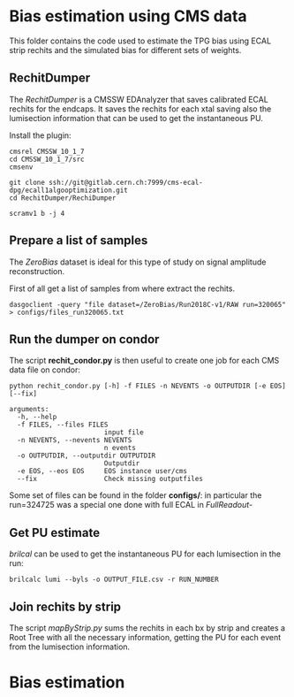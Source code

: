 # Bias estimation using CMS data

This folder contains the code used to estimate the TPG bias using ECAL strip rechits and the simulated bias for different sets of weights. 

## RechitDumper
The *RechitDumper* is a CMSSW EDAnalyzer that saves calibrated ECAL rechits for the endcaps. 
It saves the rechits for each xtal saving also the lumisection information that can be used to get the instantaneous PU. 

Install the plugin:
```
cmsrel CMSSW_10_1_7
cd CMSSW_10_1_7/src
cmsenv

git clone ssh://git@gitlab.cern.ch:7999/cms-ecal-dpg/ecall1algooptimization.git
cd RechitDumper/RechiDumper

scramv1 b -j 4
```

## Prepare a list of samples
The *ZeroBias* dataset is ideal for this type of study on signal amplitude reconstruction. 

First of all get a list of samples from where extract the rechits. 
```
dasgoclient -query "file dataset=/ZeroBias/Run2018C-v1/RAW run=320065" > configs/files_run320065.txt
```

## Run the dumper on condor

The script **rechit_condor.py** is then useful to create one job for each CMS data file on condor:

```
python rechit_condor.py [-h] -f FILES -n NEVENTS -o OUTPUTDIR [-e EOS] [--fix]

arguments:
  -h, --help            
  -f FILES, --files FILES
                        input file
  -n NEVENTS, --nevents NEVENTS
                        n events
  -o OUTPUTDIR, --outputdir OUTPUTDIR
                        Outputdir
  -e EOS, --eos EOS     EOS instance user/cms
  --fix                 Check missing outputfiles

```

Some set of files can be found in the folder **configs/**: in particular the run=324725 was a special one done with full ECAL in *FullReadout*- 

## Get PU estimate
*brilcal* can be used to get the instantaneous PU for each lumisection in the run:

```
brilcalc lumi --byls -o OUTPUT_FILE.csv -r RUN_NUMBER
```

## Join rechits by strip
The script *mapByStrip.py* sums the rechits in each bx by strip and creates a Root Tree with all the necessary information, getting the PU for each event from the lumisection information.


# Bias estimation
